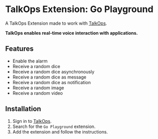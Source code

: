 # TalkOps Extension: Go Playground

A TalkOps Extension made to work with [TalkOps](https://talkops.app).

**TalkOps enables real-time voice interaction with applications.**


## Features

* Enable the alarm
* Receive a random dice
* Receive a random dice asynchronously
* Receive a random dice as message
* Receive a random dice as notification
* Receive a random image
* Receive a random video



## Installation

1. Sign in to [TalkOps](https://talkops.app).
2. Search for the `Go Playground` extension.
3. Add the extension and follow the instructions.